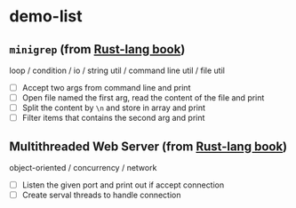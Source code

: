 # demo-list

## `minigrep` (from [Rust-lang book](https://doc.rust-lang.org/book/ch12-00-an-io-project.html))

loop / condition / io / string util / command line util / file util

- [ ] Accept two args from command line and print
- [ ] Open file named the first arg, read the content of the file and print
- [ ] Split the content by `\n` and store in array and print
- [ ] Filter items that contains the second arg and print

## Multithreaded Web Server (from [Rust-lang book](https://doc.rust-lang.org/book/ch20-00-final-project-a-web-server.html))

object-oriented / concurrency / network

- [ ] Listen the given port and print out if accept connection
- [ ] Create serval threads to handle connection
